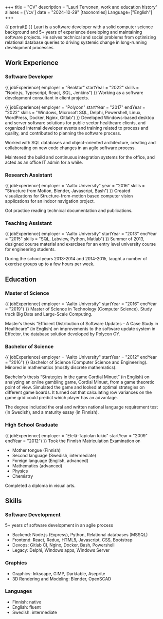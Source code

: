+++
title = "CV"
description = "Lauri Tervonen, work and education history"
aliases = ['/cv']
date = "2024-10-29"
[taxonomies]
Language=["English"]
+++

{{
  portrait()
}}
Lauri is a software developer with a solid computer science background and 5+ years of experience developing and maintaining software projects. He solves technical and social problems from optimizing relational database queries to driving systemic change in long-running development processes.

## Work Experience

### Software Developer

{{
    jobExperience(
        employer = "Reaktor"
        startYear = "2022"
        skills = "Node.js, Typescript, React, SQL, Jenkins")
}}
Working as a software development consultant in client projects.

{{
    jobExperience(
        employer = "Polycon"
        startYear = "2017"
        endYear = "2022"
        skills = "Windows, Microsoft SQL, Delphi, Powershell, Linux, WordPress, Docker, Nginx, Gitlab")
}}
Developed Windows-based desktop and server software solutions for public sector healthcare clients, and organized internal developer events and training related to process and quality, and contributed to planning the software process.

Worked with SQL databases and object-oriented architecture, creating and collaborating on new code changes in an agile software process.

Maintened the build and continuous integration systems for the office, and acted as an office IT admin for a while.

### Research Assistant

{{
    jobExperience(
        employer = "Aalto University"
        year = "2016"
        skills = "Structure from Motion, Blender, Javascript, Bash")
}}
Created visualizations for Structure-from-motion based computer vision applications for an indoor navigation project.

Got practice reading technical documentation and publications.

### Teaching Assistant

{{
    jobExperience(
        employer = "Aalto University"
        startYear = "2013"
        endYear = "2015"
        skills = "SQL, Labview, Python, Matlab")
}}
Summer of 2013, designed course material and exercises for an entry level university course for engineering students.

During the school years 2013-2014 and 2014-2015, taught a number of exercise groups up to a few hours per week.

## Education

### Master of Science

{{
    jobExperience(
        employer = "Aalto University"
        startYear = "2016"
        endYear = "2019")
}}
Master of Science in Technology (Computer Science).
Study track Big Data and Large-Scale Computing.

Master’s thesis “Efficient Distribution of Software Updates – A Case Study in Healthcare” (in English) on improvements to the software update system in Effector, the database solution developed by Polycon OY.

### Bachelor of Science

{{
    jobExperience(
        employer = "Aalto University"
        startYear = "2012"
        endYear = "2016")
}}
Bachelor of Science (Computer Science and Engineering).
Minored in mathematics (mostly discrete mathematics).

Bachelor’s thesis “Strategies in the game Cordial Minuet” (in English) on analyzing an online gambling game, Cordial Minuet, from a game theoretic point of view. Simulated the game and looked at optimal strategies on different game boards. It turned out that calculating row variances on the game grid could predict which player has an advantage.

The degree included the oral and written national language requirement test (in Swedish), and a maturity essay (in Finnish).

### High School Graduate

{{
    jobExperience(
        employer = "Etelä-Tapiolan lukio"
        startYear = "2009"
        endYear = "2012")
}}
Took the Finnish Matriculation Examination on

- Mother tongue (Finnish)
- Second language (Swedish, intermediate)
- Foreign language (English, advanced)
- Mathematics (advanced)
- Physics
- Chemistry

Completed a diploma in visual arts.

## Skills

### Software Development

5+ years of software development in an agile process

- Backend: Node.js (Express), Python, Relational databases (MSSQL)
- Frontend: React, Redux, HTML5, Javascript, CSS, Bootstrap
- Devops: Gitlab CI, Nginx, Docker, Bash, Powershell
- Legacy: Delphi, Windows apps, Windows Server

### Graphics

- Graphics: Inkscape, GIMP, Darktable, Aseprite
- 3D Rendering and Modeling: Blender, OpenSCAD

### Languages

- Finnish: native
- English: fluent
- Swedish: intermediate
